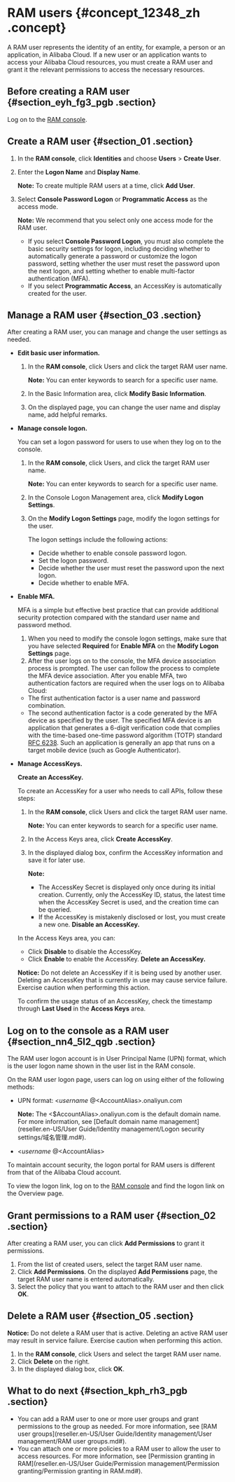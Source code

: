# RAM users {#concept_12348_zh .concept}

A RAM user represents the identity of an entity, for example, a person or an application, in Alibaba Cloud. If a new user or an application wants to access your Alibaba Cloud resources, you must create a RAM user and grant it the relevant permissions to access the necessary resources.

## Before creating a RAM user {#section_eyh_fg3_pgb .section}

Log on to the [RAM console](https://partners-intl.console.aliyun.com/#/ram).

## Create a RAM user {#section_01 .section}

1.  In the **RAM console**, click **Identities** and choose **Users** \> **Create User**.
2.  Enter the **Logon Name** and **Display Name**.

    **Note:** To create multiple RAM users at a time, click **Add User**.

3.  Select **Console Password Logon** or **Programmatic Access** as the access mode.

    **Note:** We recommend that you select only one access mode for the RAM user.

    -   If you select **Console Password Logon**, you must also complete the basic security settings for logon, including deciding whether to automatically generate a password or customize the logon password, setting whether the user must reset the password upon the next logon, and setting whether to enable multi-factor authentication \(MFA\).
    -   If you select **Programmatic Access**, an AccessKey is automatically created for the user.

## Manage a RAM user {#section_03 .section}

After creating a RAM user, you can manage and change the user settings as needed.

-   **Edit basic user information.**
    1.  In the **RAM console**, click Users and click the target RAM user name.

        **Note:** You can enter keywords to search for a specific user name.

    2.  In the Basic Information area, click **Modify Basic Information**.
    3.  On the displayed page, you can change the user name and display name, add helpful remarks.
-   **Manage console logon.**

    You can set a logon password for users to use when they log on to the console.

    1.  In the **RAM console**, click Users, and click the target RAM user name.

        **Note:** You can enter keywords to search for a specific user name.

    2.  In the Console Logon Management area, click **Modify Logon Settings**.
    3.  On the **Modify Logon Settings** page, modify the logon settings for the user.

        The logon settings include the following actions:

        -   Decide whether to enable console password logon.
        -   Set the logon password.
        -   Decide whether the user must reset the password upon the next logon.
        -   Decide whether to enable MFA.
-   **Enable MFA.**

    MFA is a simple but effective best practice that can provide additional security protection compared with the standard user name and password method.

    1.  When you need to modify the console logon settings, make sure that you have selected **Required** for **Enable MFA** on the **Modify Logon Settings** page.
    2.  After the user logs on to the console, the MFA device association process is prompted. The user can follow the process to complete the MFA device association.
    After you enable MFA, two authentication factors are required when the user logs on to Alibaba Cloud:

    -   The first authentication factor is a user name and password combination.
    -   The second authentication factor is a code generated by the MFA device as specified by the user.
    The specified MFA device is an application that generates a 6-digit verification code that complies with the time-based one-time password algorithm \(TOTP\) standard [RFC 6238](http://tools.ietf.org/html/rfc6238). Such an application is generally an app that runs on a target mobile device \(such as Google Authenticator\).

-   **Manage AccessKeys.**

    **Create an AccessKey.**

    To create an AccessKey for a user who needs to call APIs, follow these steps:

    1.  In the **RAM console**, click Users and click the target RAM user name.

        **Note:** You can enter keywords to search for a specific user name.

    2.  In the Access Keys area, click **Create AccessKey**.
    3.  In the displayed dialog box, confirm the AccessKey information and save it for later use.

        **Note:** 

        -   The AccessKey Secret is displayed only once during its initial creation. Currently, only the AccessKey ID, status, the latest time when the AccessKey Secret is used, and the creation time can be queried.
        -   If the AccessKey is mistakenly disclosed or lost, you must create a new one.
    **Disable an AccessKey.**

    In the Access Keys area, you can:

    -   Click **Disable** to disable the AccessKey.
    -   Click **Enable** to enable the AccessKey.
    **Delete an AccessKey.**

    **Notice:** Do not delete an AccessKey if it is being used by another user. Deleting an AccessKey that is currently in use may cause service failure. Exercise caution when performing this action.

    To confirm the usage status of an AccessKey, check the timestamp through **Last Used** in the **Access Keys** area.


## Log on to the console as a RAM user {#section_nn4_5l2_qgb .section}

The RAM user logon account is in User Principal Name \(UPN\) format, which is the user logon name shown in the user list in the RAM console.

On the RAM user logon page, users can log on using either of the following methods:

-   UPN format: <$username\>@<$AccountAlias\>.onaliyun.com

    **Note:** The <$AccountAlias\>.onaliyun.com is the default domain name. For more information, see [Default domain name management](reseller.en-US/User Guide/Identity management/Logon security settings/域名管理.md#).

-   <$username\>@<$AccountAlias\>

To maintain account security, the logon portal for RAM users is different from that of the Alibaba Cloud account.

To view the logon link, log on to the [RAM console](https://partners-intl.console.aliyun.com/#/ram) and find the logon link on the Overview page.

## Grant permissions to a RAM user {#section_02 .section}

After creating a RAM user, you can click **Add Permissions** to grant it permissions.

1.  From the list of created users, select the target RAM user name.
2.  Click **Add Permissions**. On the displayed **Add Permissions** page, the target RAM user name is entered automatically.
3.  Select the policy that you want to attach to the RAM user and then click **OK**.

## Delete a RAM user {#section_05 .section}

**Notice:** Do not delete a RAM user that is active. Deleting an active RAM user may result in service failure. Exercise caution when performing this action.

1.  In the **RAM console**, click Users and select the target RAM user name.
2.  Click **Delete** on the right.
3.  In the displayed dialog box, click **OK**.

## What to do next {#section_kph_rh3_pgb .section}

-   You can add a RAM user to one or more user groups and grant permissions to the group as needed. For more information, see [RAM user groups](reseller.en-US/User Guide/Identity management/User management/RAM user groups.md#).
-   You can attach one or more policies to a RAM user to allow the user to access resources. For more information, see [Permission granting in RAM](reseller.en-US/User Guide/Permission management/Permission granting/Permission granting in RAM.md#).

